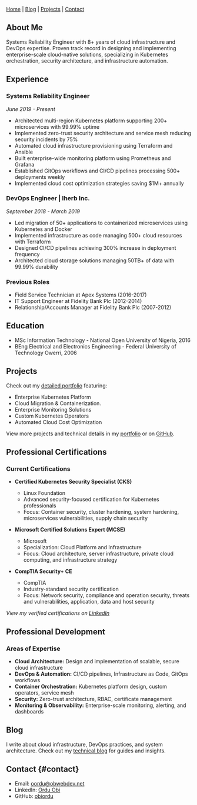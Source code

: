 [Home](/) | [Blog](/blog) | [Projects](/projects) | [Contact](#contact)

## About Me
Systems Reliability Engineer with 8+ years of cloud infrastructure and DevOps expertise. Proven track record in designing and implementing enterprise-scale cloud-native solutions, specializing in Kubernetes orchestration, security architecture, and infrastructure automation.

## Experience

### Systems Reliability Engineer
*June 2019 - Present*
- Architected multi-region Kubernetes platform supporting 200+ microservices with 99.99% uptime
- Implemented zero-trust security architecture and service mesh reducing security incidents by 75%
- Automated cloud infrastructure provisioning using Terraform and Ansible
- Built enterprise-wide monitoring platform using Prometheus and Grafana
- Established GitOps workflows and CI/CD pipelines processing 500+ deployments weekly
- Implemented cloud cost optimization strategies saving $1M+ annually

### DevOps Engineer | Iherb Inc.
*September 2018 - March 2019*
- Led migration of 50+ applications to containerized microservices using Kubernetes and Docker
- Implemented infrastructure as code managing 500+ cloud resources with Terraform
- Designed CI/CD pipelines achieving 300% increase in deployment frequency
- Architected cloud storage solutions managing 50TB+ of data with 99.99% durability

### Previous Roles
- Field Service Technician at Apex Systems (2016-2017)
- IT Support Engineer at Fidelity Bank Plc (2012-2014)
- Relationship/Accounts Manager at Fidelity Bank Plc (2007-2012)

## Education
- MSc Information Technology - National Open University of Nigeria, 2016
- BEng Electrical and Electronics Engineering - Federal University of Technology Owerri, 2006

## Projects
Check out my [detailed portfolio](/projects) featuring:

- Enterprise Kubernetes Platform
- Cloud Migration & Containerization.
- Enterprise Monitoring Solutions
- Custom Kubernetes Operators
- Automated Cloud Cost Optimization

View more projects and technical details in my [portfolio](/projects) or on [GitHub](https://github.com/obiordu).

## Professional Certifications
### Current Certifications
- **Certified Kubernetes Security Specialist (CKS)**
  - Linux Foundation
  - Advanced security-focused certification for Kubernetes professionals
  - Focus: Container security, cluster hardening, system hardening, microservices vulnerabilities, supply chain security

- **Microsoft Certified Solutions Expert (MCSE)**
  - Microsoft
  - Specialization: Cloud Platform and Infrastructure
  - Focus: Cloud architecture, server infrastructure, private cloud computing, and infrastructure strategy

- **CompTIA Security+ CE**
  - CompTIA
  - Industry-standard security certification
  - Focus: Network security, compliance and operation security, threats and vulnerabilities, application, data and host security

*View my verified certifications on [LinkedIn](https://www.linkedin.com/in/oscarordu)*

## Professional Development
### Areas of Expertise
- **Cloud Architecture:** Design and implementation of scalable, secure cloud infrastructure
- **DevOps & Automation:** CI/CD pipelines, Infrastructure as Code, GitOps workflows
- **Container Orchestration:** Kubernetes platform design, custom operators, service mesh
- **Security:** Zero-trust architecture, RBAC, certificate management
- **Monitoring & Observability:** Enterprise-scale monitoring, alerting, and dashboards

## Blog
I write about cloud infrastructure, DevOps practices, and system architecture. Check out my [technical blog](/blog) for guides and insights.

## Contact {#contact}
- Email: [oordu@obwebdev.net](mailto:oordu@obwebdev.net)
- LinkedIn: [Ordu Obi](https://www.linkedin.com/in/oscarordu/)
- GitHub: [obiordu](https://github.com/obiordu)